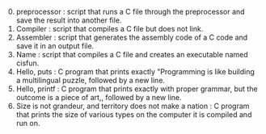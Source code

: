 0. preprocessor : script that runs a C file through the preprocessor and save the result into another file.
1. Compiler : script that compiles a C file but does not link.
2. Assembler : script that generates the assembly code of a C code and save it in an output file.
3. Name : script that compiles a C file and creates an executable named cisfun.
4. Hello, puts : C program that prints exactly "Programming is like building a multilingual puzzle, followed by a new line.
5. Hello, printf : C program that prints exactly with proper grammar, but the outcome is a piece of art,, followed by a new line.
6. Size is not grandeur, and territory does not make a nation : C program that prints the size of various types on the computer it is compiled and run on.
